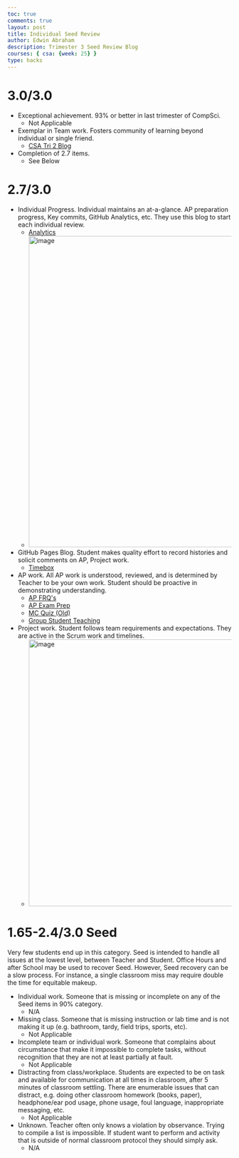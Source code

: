 ```yaml
---
toc: true
comments: true  
layout: post
title: Individual Seed Review
author: Edwin Abraham
description: Trimester 3 Seed Review Blog
courses: { csa: {week: 25} }
type: hacks
---
```

# 3.0/3.0
- Exceptional achievement.  93% or better in last trimester of CompSci.
     - Not Applicable
- Exemplar in Team work.  Fosters community of learning beyond individual or single friend.
     - [CSA Tri 2 Blog](https://edwinkuttappi.github.io/CSABlog/2024/02/16/Night-At-The-Museum-2.html)
- Completion of 2.7 items.
     - See Below

# 2.7/3.0
- Individual Progress.  Individual maintains an at-a-glance.  AP preparation progress, Key commits, GitHub Analytics, etc.  They use this blog to start each individual review.
     - [Analytics](https://github.com/EdwinKuttappi)
     - <img width="699" alt="image" src="https://github.com/EdwinKuttappi/CSABlog/assets/111558617/11347b8b-3156-4071-8672-723033a99bc9">
- GitHub Pages Blog.  Student makes quality effort to record histories and solicit comments on AP, Project work.
     - [Timebox](https://edwinkuttappi.github.io/CSABlog/csa)
- AP work.  All AP work is understood, reviewed, and is determined by Teacher to be your own work.  Student should be proactive in demonstrating understanding.  
     - [AP FRQ's](https://github.com/EdwinKuttappi/CSABlog/issues/11)
     - [AP Exam Prep](https://edwinkuttappi.github.io/CSABlog/2024/05/11/APExamStudyGuide_IPYNB_2_.html)
     - [MC Quiz (Old)](https://edwinkuttappi.github.io/CSABlog/2023/11/09/CSAQuiz1.html)
     - [Group Student Teaching](https://github.com/Ryanrob327/CSA/issues/9#issue-2174380062)
- Project work.  Student follows team requirements and expectations.  They are active in the Scrum work and timelines.
     - <img width="599" alt="image" src="https://github.com/EdwinKuttappi/CSABlog/assets/111558617/e4303c63-2273-4c23-bdfc-1f1e8d3fe51e">

# 1.65-2.4/3.0 Seed
Very few students end up in this category.  Seed is intended to handle all issues at the lowest level, between Teacher and Student.  Office Hours and after School may be used to recover Seed.  However, Seed recovery can be a slow process.  For instance, a single classroom miss may require double the time for equitable makeup.
- Individual work.  Someone that is missing or incomplete on any of the Seed items in 90% category.
     - N/A
- Missing class.  Someone that is missing instruction or lab time and is not making it up (e.g. bathroom, tardy, field trips, sports, etc).
     - Not Applicable
- Incomplete team or individual work.  Someone that complains about circumstance that make it impossible to complete tasks, without recognition that they are not at least partially at fault.
     - Not Applicable
- Distracting from class/workplace.  Students are expected to be on task and available for communication at all times in classroom, after 5 minutes of classroom settling.  There are enumerable issues that can distract, e.g. doing other classroom homework (books, paper), headphone/ear pod usage, phone usage, foul language, inappropriate messaging, etc.
     - Not Applicable
- Unknown. Teacher often only knows a violation by observance.  Trying to compile a list is impossible.  If student want to perform and activity that is outside of normal classroom protocol they should simply ask.  
     - N/A
 
